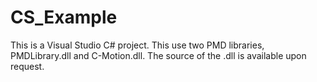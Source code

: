 # CS_Example
This is a Visual Studio C# project.  This use two PMD libraries, PMDLibrary.dll and C-Motion.dll.
The source of the .dll is available upon request.
